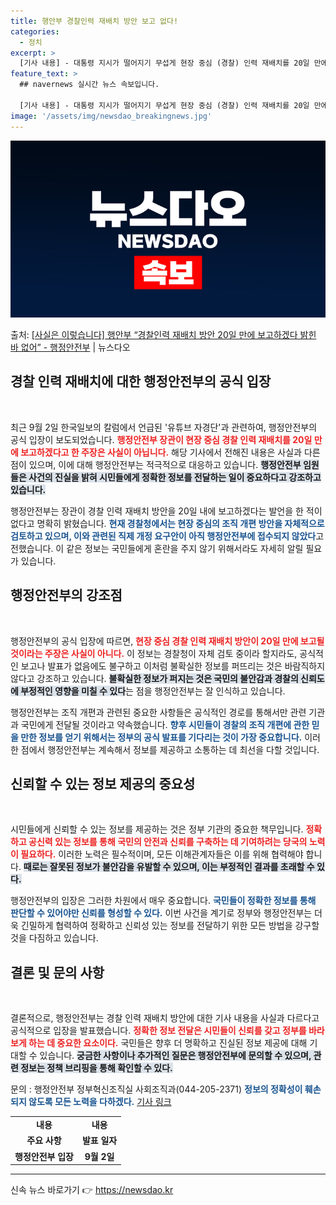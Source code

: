 ```yaml
---
title: 행안부 경찰인력 재배치 방안 보고 없다!
categories:
  - 정치
excerpt: >
  [기사 내용] - 대통령 지시가 떨어지기 무섭게 현장 중심 (경찰) 인력 재배치를 20일 만에 보고하겠다는 …
feature_text: >
  ## navernews 실시간 뉴스 속보입니다.

  [기사 내용] - 대통령 지시가 떨어지기 무섭게 현장 중심 (경찰) 인력 재배치를 20일 만에 보고하겠다는 …
image: '/assets/img/newsdao_breakingnews.jpg'
---
```


![뉴스다오 속보](/assets/img/newsdao_breakingnews.jpg)

<p>출처: <a href="https://newsdao.kr/1801" rel="dofollow">[사실은 이렇습니다] 행안부 “경찰인력 재배치 방안 20일 만에 보고하겠다 밝힌 바 없어” - 행정안전부</a> | 뉴스다오</p>

<h2 data-ke-size="size26">경찰 인력 재배치에 대한 행정안전부의 공식 입장</h2>

<p data-ke-size="size16">&nbsp;</p>

<p data-ke-size="size16">최근 9월 2일 한국일보의 칼럼에서 언급된 '유튜브 자경단'과 관련하여, 행정안전부의 공식 입장이 보도되었습니다. <b><span style="color: #ee2323;">행정안전부 장관이 현장 중심 경찰 인력 재배치를 20일 만에 보고하겠다고 한 주장은 사실이 아닙니다.</span></b> 해당 기사에서 전해진 내용은 사실과 다른 점이 있으며, 이에 대해 행정안전부는 적극적으로 대응하고 있습니다. <b><span style="background-color: #21538527;">행정안전부 임원들은 사건의 진실을 밝혀 시민들에게 정확한 정보를 전달하는 일이 중요하다고 강조하고 있습니다.</span></b></p>

<p data-ke-size="size16">행정안전부는 장관이 경찰 인력 재배치 방안을 20일 내에 보고하겠다는 발언을 한 적이 없다고 명확히 밝혔습니다. <b><span style="color: #1a5490;">현재 경찰청에서는 현장 중심의 조직 개편 방안을 자체적으로 검토하고 있으며, 이와 관련된 직제 개정 요구안이 아직 행정안전부에 접수되지 않았다</span></b>고 전했습니다. 이 같은 정보는 국민들에게 혼란을 주지 않기 위해서라도 자세히 알릴 필요가 있습니다.</p>

<h2 data-ke-size="size26">행정안전부의 강조점</h2>

<p data-ke-size="size16">&nbsp;</p>

<p data-ke-size="size16">행정안전부의 공식 입장에 따르면, <b><span style="color: #ee2323;">현장 중심 경찰 인력 재배치 방안이 20일 만에 보고될 것이라는 주장은 사실이 아니다.</span></b> 이 정보는 경찰청이 자체 검토 중이라 할지라도, 공식적인 보고나 발표가 없음에도 불구하고 이처럼 불확실한 정보를 퍼뜨리는 것은 바람직하지 않다고 강조하고 있습니다. <b><span style="background-color: #21538527;">불확실한 정보가 퍼지는 것은 국민의 불안감과 경찰의 신뢰도에 부정적인 영향을 미칠 수 있다</span></b>는 점을 행정안전부는 잘 인식하고 있습니다.</p>

<p data-ke-size="size16">행정안전부는 조직 개편과 관련된 중요한 사항들은 공식적인 경로를 통해서만 관련 기관과 국민에게 전달될 것이라고 약속했습니다. <b><span style="color: #1a5490;">향후 시민들이 경찰의 조직 개편에 관한 믿을 만한 정보를 얻기 위해서는 정부의 공식 발표를 기다리는 것이 가장 중요합니다.</span></b> 이러한 점에서 행정안전부는 계속해서 정보를 제공하고 소통하는 데 최선을 다할 것입니다.</p>

<h2 data-ke-size="size26">신뢰할 수 있는 정보 제공의 중요성</h2>

<p data-ke-size="size16">&nbsp;</p>

<p data-ke-size="size16">시민들에게 신뢰할 수 있는 정보를 제공하는 것은 정부 기관의 중요한 책무입니다. <b><span style="color: #ee2323;">정확하고 공신력 있는 정보를 통해 국민의 안전과 신뢰를 구축하는 데 기여하려는 당국의 노력이 필요하다.</span></b> 이러한 노력은 필수적이며, 모든 이해관계자들은 이를 위해 협력해야 합니다. <b><span style="background-color: #21538527;">때로는 잘못된 정보가 불안감을 유발할 수 있으며, 이는 부정적인 결과를 초래할 수 있다.</span></b></p>

<p data-ke-size="size16">행정안전부의 입장은 그러한 차원에서 매우 중요합니다. <b><span style="color: #1a5490;">국민들이 정확한 정보를 통해 판단할 수 있어야만 신뢰를 형성할 수 있다.</span></b> 이번 사건을 계기로 정부와 행정안전부는 더욱 긴밀하게 협력하여 정확하고 신뢰성 있는 정보를 전달하기 위한 모든 방법을 강구할 것을 다짐하고 있습니다.</p>

<h2 data-ke-size="size26">결론 및 문의 사항</h2>

<p data-ke-size="size16">&nbsp;</p>

<p data-ke-size="size16">결론적으로, 행정안전부는 경찰 인력 재배치 방안에 대한 기사 내용을 사실과 다르다고 공식적으로 입장을 발표했습니다. <b><span style="color: #ee2323;">정확한 정보 전달은 시민들이 신뢰를 갖고 정부를 바라보게 하는 데 중요한 요소이다.</span></b> 국민들은 향후 더 명확하고 진실된 정보 제공에 대해 기대할 수 있습니다. <b><span style="background-color: #21538527;">궁금한 사항이나 추가적인 질문은 행정안전부에 문의할 수 있으며, 관련 정보는 정책 브리핑을 통해 확인할 수 있다.</span></b></p>

<p data-ke-size="size16">문의 : 행정안전부 정부혁신조직실 사회조직과(044-205-2371) <b><span style="color: #1a5490;">정보의 정확성이 훼손되지 않도록 모든 노력을 다하겠다.</span></b> <a href="https://newsdao.kr/1801">기사 링크</a></p>

<table>
  <tr>
    <td style="text-align: center; height: 17px;"><b>내용</b></td>
    <td style="text-align: center; height: 17px;"><b>내용</b></td>
  </tr>
  <tr>
    <td style="text-align: center; height: 17px;"><b>주요 사항</b></td>
    <td style="text-align: center; height: 17px;"><b>발표 일자</b></td>
  </tr>
  <tr>
    <td style="text-align: center; height: 17px;"><b>행정안전부 입장</b></td>
    <td style="text-align: center; height: 17px;"><b>9월 2일</b></td>
  </tr>
</table>

<hr> 

신속 뉴스 바로가기 👉 <a href="https://newsdao.kr" rel="dofollow">https://newsdao.kr</a>


